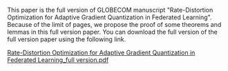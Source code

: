 This paper is the full version of GLOBECOM manuscript "Rate-Distortion Optimization for Adaptive Gradient Quantization in Federated Learning". Because of the limit of pages, we propose the proof of some theorems and lemmas in this full version paper. You can download the full version of the full version paper using the following link.

[Rate-Distortion Optimization for Adaptive Gradient Quantization in Federated Learning_full version.pdf](https://github.com/cgj1994/FL/files/8755933/Rate-Distortion.Optimization.for.Adaptive.Gradient.Quantization.in.Federated.Learning_full.version.pdf)
